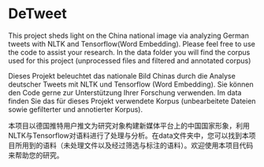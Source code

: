 # DeTweet

This project sheds light on the China national image via analyzing German tweets with NLTK and Tensorflow(Word Embedding). Please feel free to use the code to assist your research. In the data folder you will find the corpus used for this project (unprocessed files and filtered and annotated corpus)

Dieses Projekt beleuchtet das nationale Bild Chinas durch die Analyse deutscher Tweets mit NLTK und Tensorflow (Word Embedding). Sie können den Code gerne zur Unterstützung Ihrer Forschung verwenden. Im data finden Sie das für dieses Projekt verwendete Korpus (unbearbeitete Dateien sowie gefilterter und annotierter Korpus).

本项目以德国推特用户推文为研究对象构建新媒体平台上的中国国家形象，利用NLTK与Tensorflow对语料进行了处理与分析。在data文件夹中，您可以找到本项目所用到的语料（未处理文件以及经过筛选与标注的语料）。欢迎使用本项目代码来帮助您的研究。

